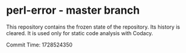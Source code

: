 # perl-error - master branch

This repository contains the frozen state of the repository.
Its history is cleared. It is used only for static code
analysis with Codacy.

Commit Time: 1728524350